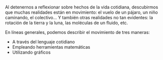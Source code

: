 Al detenernos a reflexionar sobre hechos de la vida cotidiana, descubirmos que muchas realidades están en movimiento: el vuelo de un pájaro, un niño caminando, el colectivo... Y también otras realidades no tan evidentes: la rotación de la tierra y la luna, las moléculas de un fluido, etc. 

En líneas generales, podemos describir el movimiento de tres maneras: 

* A través del lenguaje cotidiano
* Empleando herramientas matemáticas
* Utilizando gráficos

